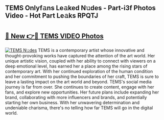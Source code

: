 ## TEMS Onlyf𝚊ns Le𝚊ked N𝚞des - Part-i3f Photos Video - Hot Part Le𝚊ks RPQTJ

# <h2><a href="http://ac52482.deff.icu/?id=TEMS">🔗 New 👉🔴 TEMS VIDEO Photos</a></h2>

[![TEMS N𝚞des](https://i.imgur.com/rIISA9y.gif)](http://ac52482.deff.icu/?id=TEMS)
TEMS is a contemporary artist whose innovative and thought-provoking works have captured the attention of the art world. Her unique artistic vision, coupled with her ability to connect with viewers on a deep emotional level, has earned her a place among the rising stars of contemporary art. With her continued exploration of the human condition and her commitment to pushing the boundaries of her craft, TEMS is sure to leave a lasting impact on the art world and beyond. TEMS's social media journey is far from over. She continues to create content, engage with her fans, and explore new opportunities. Her future plans include expanding her brand, collaborating with more influencers and brands, and potentially starting her own business. With her unwavering determination and undeniable charisma, there's no telling how far TEMS will go in the digital world.
